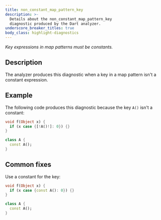 ```yaml
---
title: non_constant_map_pattern_key
description: >-
  Details about the non_constant_map_pattern_key
  diagnostic produced by the Dart analyzer.
underscore_breaker_titles: true
body_class: highlight-diagnostics
---
```


_Key expressions in map patterns must be constants._

## Description

The analyzer produces this diagnostic when a key in a map pattern isn't a
constant expression.

## Example

The following code produces this diagnostic because the key `A()` isn't a
constant:

```dart
void f(Object x) {
  if (x case {[!A()!]: 0}) {}
}

class A {
  const A();
}
```

## Common fixes

Use a constant for the key:

```dart
void f(Object x) {
  if (x case {const A(): 0}) {}
}

class A {
  const A();
}
```
